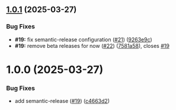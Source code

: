 ## [1.0.1](https://github.com/VReippainen/hevy-mcp-server/compare/v1.0.0...v1.0.1) (2025-03-27)


### Bug Fixes

* **#19:** fix semantic-release configuration ([#21](https://github.com/VReippainen/hevy-mcp-server/issues/21)) ([9263e9c](https://github.com/VReippainen/hevy-mcp-server/commit/9263e9c4024824613712eff111a0030cb16201fa))
* **#19:** remove beta releases for now ([#22](https://github.com/VReippainen/hevy-mcp-server/issues/22)) ([7581a58](https://github.com/VReippainen/hevy-mcp-server/commit/7581a58f6d6cc87e4274a08f770277e03237e4e5)), closes [#19](https://github.com/VReippainen/hevy-mcp-server/issues/19)

# 1.0.0 (2025-03-27)

### Bug Fixes

* add semantic-release ([#19](https://github.com/VReippainen/hevy-mcp-server/issues/19)) ([c4663d2](https://github.com/VReippainen/hevy-mcp-server/commit/c4663d2f15bf79f05b332f69b0df49ba7b9a92bd))

